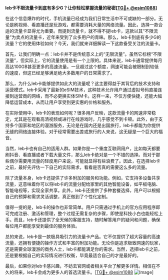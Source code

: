 **leb卡不限流量卡到底有多少G？让你轻松掌握流量的秘密[[TG💪+ @esim1088](https://t.me/s/esim1088)]**

在这个信息爆炸的时代，手机流量已经成为我们日常生活中不可或缺的一部分。无论是刷视频、看直播还是玩游戏，都需要消耗大量的网络流量。因此，选择一款合适的流量卡显得尤为重要。而提到流量卡，就不得不提leb卡，这款以其“不限流量”为卖点的流量卡，近年来受到了众多用户的青睐。那么，leb卡到底有多少G的流量？它的使用体验如何？今天，我们就来详细解读一下这款备受关注的流量卡。

首先，让我们明确一点：leb卡并不是传统意义上的“无限流量”。虽然它标榜“不限流量”，但实际上，它的流量使用是有一个上限的。具体来说，leb卡通常提供每月高达100GB甚至更多的高速流量。一旦超过这个额度，网速可能会被限制到较低的速度，但这已经足够满足绝大多数用户的日常需求了。

那么，为什么leb卡能够提供如此大的流量呢？这主要得益于其背后的技术支持和运营模式。leb卡采用了最新的eSIM技术，这种技术允许用户通过虚拟号码直接连接到运营商的网络，而不必更换实体SIM卡。这样一来，不仅方便快捷，还能大幅降低运营成本，从而让用户享受到更实惠的价格和服务。

在实际使用中，leb卡的表现如何呢？很多用户反映，这款流量卡的网速非常稳定，尤其是在观看高清视频或进行在线游戏时，几乎感觉不到卡顿。此外，由于支持多个国家和地区的漫游服务，无论是在国内还是出国旅行，leb卡都能为你提供无缝的网络连接体验。对于经常需要出差或旅行的人来说，这无疑是一个巨大的福音。

当然，leb卡也有自己的适用人群。如果你是一个重度互联网用户，比如每天都要刷抖音、看直播或者下载大量文件，那么leb卡绝对是一个不错的选择。而对于那些偶尔需要用流量的轻度用户来说，可能就显得有些浪费了。因此，在选择leb卡之前，最好先评估一下自己的实际需求，看看是否真的需要这么多的流量。

除了流量本身，leb卡还提供了许多附加的服务和功能。例如，它支持多设备共享流量，这意味着你可以将leb卡的流量分配给家里的其他智能设备，如平板电脑、智能电视等，实现全家共享。此外，leb卡还提供了多种套餐选择，用户可以根据自己的预算和需求灵活调整，真正做到了个性化定制。

值得一提的是，leb卡的操作也非常简单。用户只需通过手机上的官方应用程序即可完成注册、激活和管理，整个过程无需复杂的步骤，即使是科技小白也能轻松上手。而且，leb卡还提供了全天候的客服支持，随时解答用户的疑问和问题，确保每位用户都能享受到最佳的服务体验。

总的来说，leb卡是一款极具吸引力的流量卡产品。它不仅提供了超大容量的高速流量，还拥有便捷的操作方式和丰富的附加功能。无论你是追求极致网速的玩家，还是需要全球漫游的商务人士，leb卡都能满足你的需求。当然，选择leb卡之前，还是要根据自己的实际情况进行权衡，毕竟最适合自己的才是最好的。

最后，如果你对leb卡感兴趣，不妨去官网或者相关平台了解更多详情。相信在不久的将来，leb卡会成为更多人的首选流量卡。[[TG💪+ @esim1088](https://t.me/s/esim1088) ![Image](https://i.postimg.cc/4NQfJmqS/Snipaste-2025-05-13-00-14-12.png)]